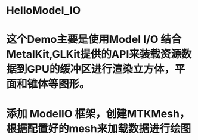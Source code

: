 # HelloModel_IO

# 这个Demo主要是使用Model I/O 结合MetalKit,GLKit提供的API来装载资源数据到GPU的缓冲区进行渲染立方体，平面和锥体等图形。

# 添加 ModelIO 框架，创建MTKMesh， 根据配置好的mesh来加载数据进行绘图

